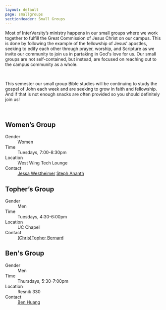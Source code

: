 ```yaml
---
layout: default
page: smallgroups
sectionHeader: Small Groups
---
```

<p>
Most of InterVarsity’s ministry happens in our small groups where we work together to fulfill the Great Commission of Jesus Christ on our campus. This is done by following the example of the fellowship of Jesus’ apostles, seeking to edify each other through prayer, worship, and Scripture as we invite our community to join us in partaking in God's love for us. Our small groups are not self-contained, but instead, are focused on reaching out to the campus community as a whole.
</p>
<br/>
<p>
This semester our small group Bible studies will be continuing to study the gospel of John each week and are seeking to grow in faith and fellowship. And if that is not enough snacks are often provided so you should definitely join us!
</p>
<br/>
<div class="cogs">
	<div class="tricolumn">
		<div class="smallgroup">
			<h2>Women’s Group</h2>
			<dl>
			<dt>Gender</dt>
			<dd>Women</dd>
			<dt>Time</dt>
			<dd>Tuesdays, 7:00-8:30pm</dd>
			<dt>Location</dt>
			<dd>West Wing Tech Lounge</dd>
			<dt>Contact</dt>
			<dd>
        <a href="mailto:jwesthei@andrew.cmu.edu" target="_blank">Jessa Westheimer</a>
        <a href="mailto:sananth@andrew.cmu.edu" target="_blank">Steph Ananth</a>
      </dd>
			</dl>
		</div>
	</div>
	<div class="tricolumn">
		<div class="smallgroup">
			<h2>Topher’s Group</h2>
			<dl>
			<dt>Gender</dt>
			<dd>Men</dd>
			<dt>Time</dt>
			<dd>Tuesdays, 4:30-6:00pm</dd>
			<dt>Location</dt>
			<dd>UC Chapel</dd>
			<dt>Contact</dt>
			<dd><a href="mailto:cabernar@andrew.cmu.edu" target="_blank">(Chris)Topher Bernard</a></dd>
			</dl>
		</div>
	</div>
	<div class="tricolumn">
		<div class="smallgroup">
			<h2>Ben's Group</h2>
			<dl>
			<dt>Gender</dt>
			<dd>Men</dd>
			<dt>Time</dt>
			<dd>Thursdays, 5:30-7:00pm</dd>
			<dt>Location</dt>
			<dd>Resnik 330</dd>
			<dt>Contact</dt>
			<dd><a href="mailto:zemingbh@andrew.cmu.edu" target="_blank">Ben Huang</a></dd>
			</dl>
		</div>
	</div>
</div>
